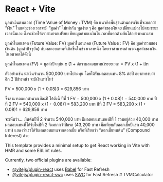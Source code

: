# React + Vite

มูลค่าเงินตามเวลา (Time Value of Money : TVM) คือ แนวคิดพื้นฐานด้านการเงินที่จะบอกว่า “เงิน” ในแต่ละช่วงเวลาจะมี “มูลค่า” ไม่เท่ากัน พูดง่าย ๆ คือ มูลค่าของเงินจะเปลี่ยนแปลงไปตามระยะเวลานั่นเอง ซึ่งจะช่วยให้เราสามารถเปรียบเทียบมูลค่าของเงินในเวลาที่แตกต่างกันได้อย่างเหมาะสม

มูลค่าในอนาคต (Future Value: FV)
มูลค่าในอนาคต (Future Value : FV) คือ มูลค่ารวมของเงินต้น (มูลค่าปัจจุบัน) กับผลตอบแทนที่เกิดขึ้นในช่วงเวลาหนึ่ง โดยเราสามารถคำนวณมูลค่าของเงินในอนาคตได้ดังนี้

มูลค่าในอนาคต (FV)	=  มูลค่าปัจจุบัน x (1 + อัตราผลตอบแทน)ระยะเวลา
=  PV x (1 + i)n
 

ตัวอย่างเช่น นำเงินจำนวน 500,000 บาทไปลงทุน โดยได้รับผลตอบแทน 8% ต่อปี อยากทราบว่าอีก 3 ปีข้างหน้า จะมีเงินเท่าไหร่

FV  =  500,000 x (1 + 0.08)3  =  629,856 บาท

ซึ่งสามารถแยกคำนวณทีละปี ได้ดังนี้
ปีที่ 1 FV  =  500,000 x (1 + 0.08)1  =  540,000 บาท
ปีที่ 2 FV  =  540,000 x (1 + 0.08)1  =  583,200 บาท
ปีที่ 3 FV  =  583,200 x (1 + 0.08)1  =  629,856 บาท

จะเห็นว่า... เงินต้นปีที่ 2 จำนวน 540,000 บาท มีผลตอบแทนของปีที่ 1 รวมอยู่ด้วย 40,000 บาท ผลตอบแทนที่ได้รับในปีที่ 2 จึงมากกว่าปีแรก (43,200 บาท เมื่อเทียบกับดอกเบี้ยปีแรก 40,000 บาท) แสดงว่าเราได้รับผลตอบแทนจากดอกเบี้ย หรือที่เรียกว่า “ดอกเบี้ยทบต้น” (Compound Interest) ด้วย


This template provides a minimal setup to get React working in Vite with HMR and some ESLint rules.

Currently, two official plugins are available:

- [@vitejs/plugin-react](https://github.com/vitejs/vite-plugin-react/blob/main/packages/plugin-react/README.md) uses [Babel](https://babeljs.io/) for Fast Refresh
- [@vitejs/plugin-react-swc](https://github.com/vitejs/vite-plugin-react-swc) uses [SWC](https://swc.rs/) for Fast Refresh
#   T V M C a l c u l a t o r 
 
 